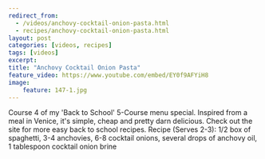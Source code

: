 ```yaml
---
redirect_from: 
  - /videos/anchovy-cocktail-onion-pasta.html
  - recipes/anchovy-cocktail-onion-pasta.html
layout: post
categories: [videos, recipes]
tags: [videos]
excerpt: 
title: "Anchovy Cocktail Onion Pasta"
feature_video: https://www.youtube.com/embed/EY0f9AFYiH8
image:
    feature: 147-1.jpg
---
```


Course 4 of my 'Back to School' 5-Course menu special. Inspired from a meal in Venice, it's simple, cheap and pretty darn delicious. Check out the site for more easy back to school recipes.  Recipe (Serves 2-3): 1/2 box of spaghetti, 3-4 anchovies, 6-8 cocktail onions, several drops of anchovy oil, 1 tablespoon cocktail onion brine
